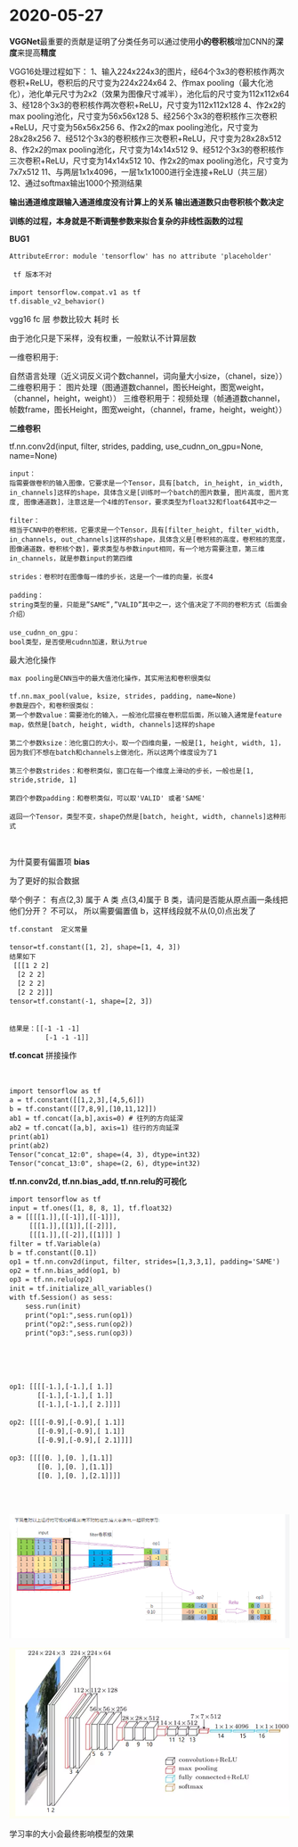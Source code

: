 # 2020-05-27

**VGGNet**最重要的贡献是证明了分类任务可以通过使用**小的卷积核**增加CNN的**深度**来提高**精度**

VGG16处理过程如下： 
1、输入224x224x3的图片，经64个3x3的卷积核作两次卷积+ReLU，卷积后的尺寸变为224x224x64
2、作max pooling（最大化池化），池化单元尺寸为2x2（效果为图像尺寸减半），池化后的尺寸变为112x112x64
3、经128个3x3的卷积核作两次卷积+ReLU，尺寸变为112x112x128 
4、作2x2的max pooling池化，尺寸变为56x56x128 
5、经256个3x3的卷积核作三次卷积+ReLU，尺寸变为56x56x256
6、作2x2的max pooling池化，尺寸变为28x28x256
7、经512个3x3的卷积核作三次卷积+ReLU，尺寸变为28x28x512 
8、作2x2的max pooling池化，尺寸变为14x14x512
9、经512个3x3的卷积核作三次卷积+ReLU，尺寸变为14x14x512 
10、作2x2的max pooling池化，尺寸变为7x7x512 
11、与两层1x1x4096，一层1x1x1000进行全连接+ReLU（共三层） 
12、通过softmax输出1000个预测结果 







**输出通道维度跟输入通道维度没有计算上的关系  输出通道数只由卷积核个数决定**  



**训练的过程，本身就是不断调整参数来拟合复杂的非线性函数的过程**



**BUG1**

```
AttributeError: module 'tensorflow' has no attribute 'placeholder'

 tf 版本不对
 
import tensorflow.compat.v1 as tf
tf.disable_v2_behavior()
```

vgg16  fc 层 参数比较大 耗时 长 

由于池化只是下采样，没有权重，一般默认不计算层数



一维卷积用于:

自然语言处理（近义词反义词个数channel，词向量大小size，（chanel，size））
二维卷积用于：
图片处理（图通道数channel，图长Height，图宽weight，（channel，height，weight））
三维卷积用于：视频处理（帧通道数channel，帧数frame，图长Height，图宽weight，（channel，frame，height，weight））

**二维卷积**

tf.nn.conv2d(input, filter, strides, padding, use_cudnn_on_gpu=None, name=None)

```
input： 
指需要做卷积的输入图像，它要求是一个Tensor，具有[batch, in_height, in_width, in_channels]这样的shape，具体含义是[训练时一个batch的图片数量, 图片高度, 图片宽度, 图像通道数]，注意这是一个4维的Tensor，要求类型为float32和float64其中之一

filter： 
相当于CNN中的卷积核，它要求是一个Tensor，具有[filter_height, filter_width, in_channels, out_channels]这样的shape，具体含义是[卷积核的高度，卷积核的宽度，图像通道数，卷积核个数]，要求类型与参数input相同，有一个地方需要注意，第三维in_channels，就是参数input的第四维

strides：卷积时在图像每一维的步长，这是一个一维的向量，长度4

padding： 
string类型的量，只能是”SAME”,”VALID”其中之一，这个值决定了不同的卷积方式（后面会介绍）

use_cudnn_on_gpu： 
bool类型，是否使用cudnn加速，默认为true

```



最大池化操作

```
max pooling是CNN当中的最大值池化操作，其实用法和卷积很类似

tf.nn.max_pool(value, ksize, strides, padding, name=None)
参数是四个，和卷积很类似：
第一个参数value：需要池化的输入，一般池化层接在卷积层后面，所以输入通常是feature map，依然是[batch, height, width, channels]这样的shape

第二个参数ksize：池化窗口的大小，取一个四维向量，一般是[1, height, width, 1]，因为我们不想在batch和channels上做池化，所以这两个维度设为了1

第三个参数strides：和卷积类似，窗口在每一个维度上滑动的步长，一般也是[1, stride,stride, 1]

第四个参数padding：和卷积类似，可以取'VALID' 或者'SAME'

返回一个Tensor，类型不变，shape仍然是[batch, height, width, channels]这种形式



```

为什莫要有偏置项  **bias**  

 为了更好的拟合数据 

举个例子：
有点(2,3) 属于 A 类  点(3,4)属于 B 类，请问是否能从原点画一条线把他们分开？
不可以，
所以需要偏置值 b，这样线段就不从(0,0)点出发了



```
tf.constant  定义常量 

tensor=tf.constant([1, 2], shape=[1, 4, 3])
结果如下
 [[[1 2 2]
  [2 2 2]
  [2 2 2]
  [2 2 2]]]
tensor=tf.constant(-1, shape=[2, 3])


结果是：[[-1 -1 -1]
         [-1 -1 -1]]
```



**tf.concat** 拼接操作

```


import tensorflow as tf
a = tf.constant([[1,2,3],[4,5,6]])
b = tf.constant([[7,8,9],[10,11,12]])
ab1 = tf.concat([a,b],axis=0) # 往列的方向延深
ab2 = tf.concat([a,b], axis=1) 往行的方向延深
print(ab1)
print(ab2)
Tensor("concat_12:0", shape=(4, 3), dtype=int32)
Tensor("concat_13:0", shape=(2, 6), dtype=int32)
```

**tf.nn.conv2d, tf.nn.bias_add, tf.nn.relu的可视化**

```
import tensorflow as tf
input = tf.ones([1, 8, 8, 1], tf.float32)
a = [[[[1.]],[[-1]],[[-1]]],
     [[[1.]],[[1]],[[-2]]],
     [[[1.]],[[-2]],[[1]]] ]
filter = tf.Variable(a)
b = tf.constant([0.1])
op1 = tf.nn.conv2d(input, filter, strides=[1,3,3,1], padding='SAME')
op2 = tf.nn.bias_add(op1, b)
op3 = tf.nn.relu(op2) 
init = tf.initialize_all_variables() 
with tf.Session() as sess:
    sess.run(init)
    print("op1:",sess.run(op1))
    print("op2:",sess.run(op2))
    print("op3:",sess.run(op3))





op1: [[[[-1.],[-1.],[ 1.]]
       [[-1.],[-1.],[ 1.]]
       [[-1.],[-1.],[ 2.]]]]
 
op2: [[[[-0.9],[-0.9],[ 1.1]]
       [[-0.9],[-0.9],[ 1.1]]
       [[-0.9],[-0.9],[ 2.1]]]]
 
op3: [[[[0. ],[0. ],[1.1]]
       [[0. ],[0. ],[1.1]]
       [[0. ],[0. ],[2.1]]]]




```



![](../../../img/AI/tfconv2d-bias-add-relu.png)







![](../../../img/AI/vgg-16.png)



学习率的大小会最终影响模型的效果